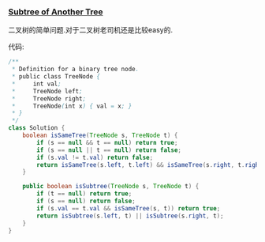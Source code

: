 ### [Subtree of Another Tree](https://leetcode.com/problems/subtree-of-another-tree/description/)


二叉树的简单问题.对于二叉树老司机还是比较easy的.

代码:

```Java
/**
 * Definition for a binary tree node.
 * public class TreeNode {
 *     int val;
 *     TreeNode left;
 *     TreeNode right;
 *     TreeNode(int x) { val = x; }
 * }
 */
class Solution {
    boolean isSameTree(TreeNode s, TreeNode t) {
        if (s == null && t == null) return true;
        if (s == null || t == null) return false;
        if (s.val != t.val) return false;
        return isSameTree(s.left, t.left) && isSameTree(s.right, t.right);
    }

    public boolean isSubtree(TreeNode s, TreeNode t) {
        if (t == null) return true;
        if (s == null) return false;
        if (s.val == t.val && isSameTree(s, t)) return true;
        return isSubtree(s.left, t) || isSubtree(s.right, t);
    }
}
```
